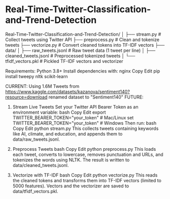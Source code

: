 # Real-Time-Twitter-Classification-and-Trend-Detection
Real-Time-Twitter-Classification-and-Trend-Detection/
│
├── stream.py              # Collect tweets using Twitter API
├── preprocess.py          # Clean and tokenize tweets
├── vectorize.py           # Convert cleaned tokens into TF-IDF vectors
├── data/
│   ├── raw_tweets.jsonl        # Raw tweet data (1 tweet per line)
│   ├── cleaned_tweets.jsonl    # Preprocessed tokenized tweets
│   └── tfidf_vectors.pkl       # Pickled TF-IDF vectors and vectorizer

Requirements:
Python 3.8+
Install dependencies with:
nginx
Copy
Edit
pip install tweepy nltk scikit-learn

CURRENT:
Using 1.6M Tweets from https://www.kaggle.com/datasets/kazanova/sentiment140?resource=download
renamed dataset to "Sentiment140"
FUTURE:
1. Stream Live Tweets
Set your Twitter API Bearer Token as an environment variable:
bash
Copy
Edit
export TWITTER_BEARER_TOKEN="your_token"  # Mac/Linux
set TWITTER_BEARER_TOKEN="your_token"     # Windows
Then run:
bash
Copy
Edit
python stream.py
This collects tweets containing keywords like AI, climate, and education, and appends them to data/raw_tweets.jsonl.

2. Preprocess Tweets
bash
Copy
Edit
python preprocess.py
This loads each tweet, converts to lowercase, removes punctuation and URLs, and tokenizes the words using NLTK.
The result is written to data/cleaned_tweets.jsonl.

3. Vectorize with TF-IDF
bash
Copy
Edit
python vectorize.py
This reads the cleaned tokens and transforms them into TF-IDF vectors (limited to 5000 features).
Vectors and the vectorizer are saved to data/tfidf_vectors.pkl.